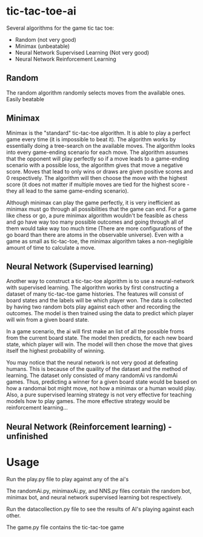 # tic-tac-toe-ai

Several algorithms for the game tic tac toe:

- Random (not very good)
- Minimax (unbeatable)
- Neural Network Supervised Learning (Not very good)
- Neural Network Reinforcement Learning

## Random

The random algorithm randomly selects moves from the available ones. Easily beatable

## Minimax

Minimax is the "standard" tic-tac-toe algorithm. It is able to play a perfect game every time (it is impossible to beat it). The algorithm works by essentially doing a tree-search on the available moves. The algorithm looks into every game-ending scenario for each move. The algorithm assumes that the opponent will play perfectly so if a move leads to a game-ending scenario with a possible loss, the algorithm gives that move a negative score. Moves that lead to only wins or draws are given positive scores and 0 respectively. The algorithm will then choose the move with the highest score (it does not matter if multiple moves are tied for the highest score - they all lead to the same game-ending scenario).

Although minimax can play the game perfectly, it is very inefficient as minimax must go through all possibilities that the game can end. For a game like chess or go, a pure minimax algorithm wouldn't be feasible as chess and go have way too many possible outcomes and going through all of them would take way too much time (There are more configurations of the go board than there are atoms in the observable universe). Even with a game as small as tic-tac-toe, the minimax algorithm takes a non-negligible amount of time to calculate a move.

## Neural Network (Supervised learning)

Another way to construct a tic-tac-toe algorithm is to use a neural-network with supervised learning. The algorithm works by first constructing a dataset of many tic-tac-toe game histories. The features will consist of board states and the labels will be which player won. The data is collected by having two random bots play against each other and recording the outcomes. The model is then trained using the data to predict which player will win from a given board state.

In a game scenario, the ai will first make an list of all the possible froms from the current board state. The model then predicts, for each new board state, which player will win. The model will then chose the move that gives itself the highest probability of winning.

You may notice that the neural network is not very good at defeating humans. This is because of the quaility of the dataset and the method of learning. The dataset only consisted of many randomAi vs randomAi games. Thus, predicting a winner for a given board state would be based on how a randomai bot might move, not how a minimax or a human would play. Also, a pure supervised learning strategy is not very effective for teaching models how to play games. The more effective strategy would be reinforcement learning...

## Neural Network (Reinforcement learning) - unfinished

# Usage

Run the play.py file to play against any of the ai's

The randomAi.py, minimaxAi.py, and NNS.py files contain the random bot, minimax bot, and neural network supervised learning bot respectively.

Run the datacollection.py file to see the results of AI's playing against each other.

The game.py file contains the tic-tac-toe game
